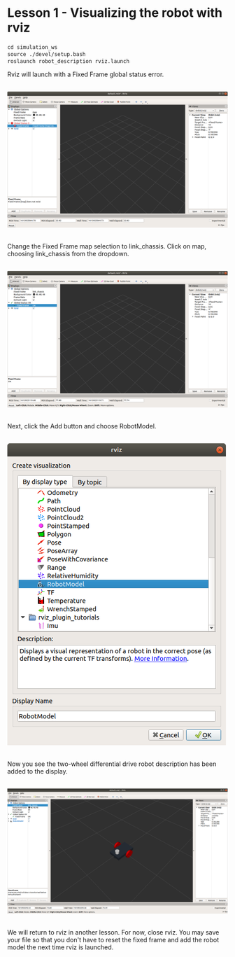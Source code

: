 # Lesson 1 - Visualizing the robot with rviz

```
cd simulation_ws
source ./devel/setup.bash
roslaunch robot_description rviz.launch
```

Rviz will launch with a Fixed Frame global status error. </br></br>

![rviz global error](./images/lesson01/global_status_error.png "global status error")</br></br>

Change the Fixed Frame map selection to link_chassis. Click on map, choosing link_chassis from the dropdown.</br></br>

![fixed frame link chassis](./images/lesson01/fixed_frame_link_chassis.png "fixed frame link chassis")</br></br>

Next, click the Add button and choose RobotModel. </br></br>

![add robot model](./images/lesson01/add_robot_model.png "add robot model")</br></br>


Now you see the two-wheel differential drive robot description has been added to the display.</br></br>

![robot model added](./images/lesson01/robot_model_added.png "robot model added")</br></br>

We will return to rviz in another lesson. For now, close rviz. You may save your file so that you don't have to reset the fixed frame and add the robot model the next time rviz is launched.
